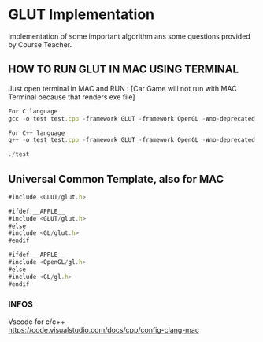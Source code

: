 # GLUT Implementation
Implementation of some important algorithm ans some questions provided by Course Teacher. 

## HOW TO RUN GLUT IN MAC USING TERMINAL

Just open terminal in MAC and RUN : [Car Game will not run with MAC Terminal because that renders exe file]

```javascript
For C language
gcc -o test test.cpp -framework GLUT -framework OpenGL -Wno-deprecated

For C++ language
g++ -o test test.cpp -framework GLUT -framework OpenGL -Wno-deprecated

./test

```

## Universal Common Template, also for MAC

```javascript
#include <GLUT/glut.h>

#ifdef __APPLE__
#include <GLUT/glut.h>
#else
#include <GL/glut.h>
#endif

#ifdef __APPLE__
#include <OpenGL/gl.h>
#else
#include <GL/gl.h>
#endif
```

### INFOS

Vscode for c/c++ <br>
https://code.visualstudio.com/docs/cpp/config-clang-mac
<br>